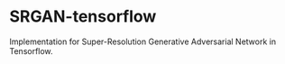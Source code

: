# SRGAN-tensorflow
Implementation for Super-Resolution Generative Adversarial Network in Tensorflow.
